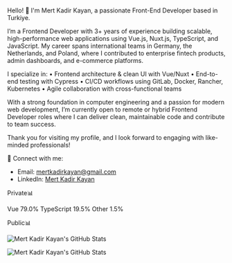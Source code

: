 ### 

Hello! 👋 I'm Mert Kadir Kayan, a passionate Front-End Developer based in Turkiye.


I’m a Frontend Developer with 3+ years of experience building scalable, high-performance web applications using Vue.js, Nuxt.js, TypeScript, and JavaScript. My career spans international teams in Germany, the Netherlands, and Poland, where I contributed to enterprise fintech products, admin dashboards, and e-commerce platforms.

I specialize in:
 • Frontend architecture & clean UI with Vue/Nuxt
 • End-to-end testing with Cypress
 • CI/CD workflows using GitLab, Docker, Rancher, Kubernetes
 • Agile collaboration with cross-functional teams

With a strong foundation in computer engineering and a passion for modern web development, I’m currently open to remote or hybrid Frontend Developer roles where I can deliver clean, maintainable code and contribute to team success.

Thank you for visiting my profile, and I look forward to engaging with like-minded professionals!

🔗 Connect with me:
- Email: [mertkadirkayan@gmail.com](mailto:mertkadirkayan@gmail.com)
- LinkedIn: [Mert Kadir Kayan](https://www.linkedin.com/in/mert-kadir-kayan-03aba3163/)

  
Private📊 


  Vue 79.0%  TypeScript  19.5%  Other 1.5%

Public📊 



![Mert Kadir Kayan's GitHub Stats](https://github-readme-stats.vercel.app/api/top-langs/?username=mert2kk&layout=compact&count_private=true)


![Mert Kadir Kayan's GitHub Stats](https://github-readme-stats.vercel.app/api?username=mert2kk&hide=stars,issues,contribs&show_icons=true&theme=radical&include_all_commits=true&count_private=true)



